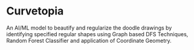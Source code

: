# Curvetopia
An AI/ML model to beautify and regularize the doodle drawings by identifying specified regular shapes using Graph based DFS Techniques, Random Forest Classifier and application of Coordinate Geometry. 
